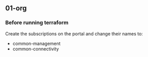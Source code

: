 ## 01-org

### Before running terraform
Create the subscriptions on the portal and change their names to:
- common-management
- common-connectivity